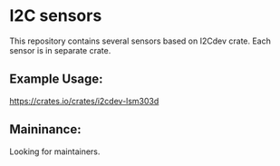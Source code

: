 I2C sensors
===========

This repository contains several sensors based on I2Cdev crate. Each sensor is in separate crate.

## Example Usage:

https://crates.io/crates/i2cdev-lsm303d

## Maininance:

Looking for maintainers.
